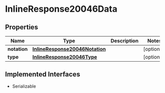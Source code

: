 

# InlineResponse20046Data


## Properties

Name | Type | Description | Notes
------------ | ------------- | ------------- | -------------
**notation** | [**InlineResponse20046Notation**](InlineResponse20046Notation.md) |  |  [optional]
**type** | [**InlineResponse20046Type**](InlineResponse20046Type.md) |  |  [optional]


## Implemented Interfaces

* Serializable


